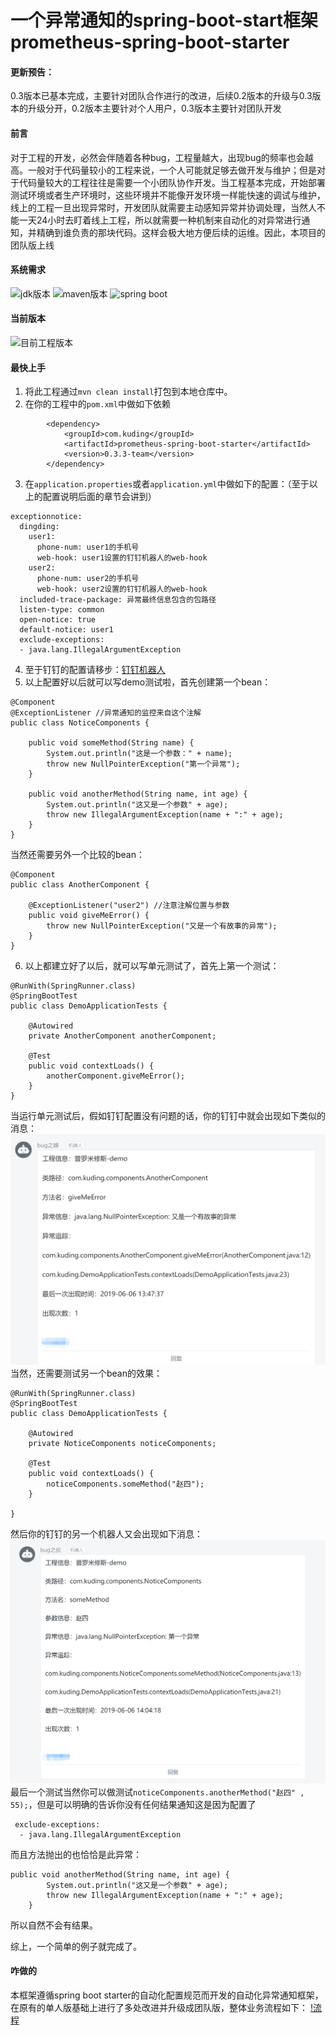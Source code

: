 # 一个异常通知的spring-boot-start框架 prometheus-spring-boot-starter


#### 更新预告：

0.3版本已基本完成，主要针对团队合作进行的改进，后续0.2版本的升级与0.3版本的升级分开，0.2版本主要针对个人用户，0.3版本主要针对团队开发

#### 前言

对于工程的开发，必然会伴随着各种bug，工程量越大，出现bug的频率也会越高。一般对于代码量较小的工程来说，一个人可能就足够去做开发与维护；但是对于代码量较大的工程往往是需要一个小团队协作开发。当工程基本完成，开始部署测试环境或者生产环境时，这些环境并不能像开发环境一样能快速的调试与维护，线上的工程一旦出现异常时，开发团队就需要主动感知异常并协调处理，当然人不能一天24小时去盯着线上工程，所以就需要一种机制来自动化的对异常进行通知，并精确到谁负责的那块代码。这样会极大地方便后续的运维。因此，本项目的团队版上线

#### 系统需求

![jdk版本](https://img.shields.io/badge/java-1.8%2B-red.svg?style=for-the-badge&logo=appveyor)
![maven版本](https://img.shields.io/badge/maven-3.2.5%2B-red.svg?style=for-the-badge&logo=appveyor)
![spring boot](https://img.shields.io/badge/spring%20boot-2.0.0.RELEASE%2B-red.svg?style=for-the-badge&logo=appveyor)

#### 当前版本

![目前工程版本](https://img.shields.io/badge/version-0.3.3--team-green.svg?style=for-the-badge&logo=appveyor)


#### 最快上手

1. 将此工程通过``mvn clean install``打包到本地仓库中。
2. 在你的工程中的``pom.xml``中做如下依赖
```
		<dependency>
			<groupId>com.kuding</groupId>
			<artifactId>prometheus-spring-boot-starter</artifactId>
			<version>0.3.3-team</version>
		</dependency>
```
3. 在``application.properties``或者``application.yml``中做如下的配置：（至于以上的配置说明后面的章节会讲到）
```
exceptionnotice:
  dingding:
    user1: 
      phone-num: user1的手机号
      web-hook: user1设置的钉钉机器人的web-hook
    user2:
      phone-num: user2的手机号
      web-hook: user2设置的钉钉机器人的web-hook
  included-trace-package: 异常最终信息包含的包路径
  listen-type: common
  open-notice: true
  default-notice: user1
  exclude-exceptions:
  - java.lang.IllegalArgumentException

```
4. 至于钉钉的配置请移步：[钉钉机器人](https://open-doc.dingtalk.com/microapp/serverapi2/krgddi "自定义机器人")
5. 以上配置好以后就可以写demo测试啦，首先创建第一个bean：
```
@Component
@ExceptionListener //异常通知的监控来自这个注解
public class NoticeComponents {

	public void someMethod(String name) {
		System.out.println("这是一个参数：" + name);
		throw new NullPointerException("第一个异常");
	}

	public void anotherMethod(String name, int age) {
		System.out.println("这又是一个参数" + age);
		throw new IllegalArgumentException(name + ":" + age);
	}
}
```
当然还需要另外一个比较的bean：
```
@Component
public class AnotherComponent {

	@ExceptionListener("user2") //注意注解位置与参数
	public void giveMeError() {
		throw new NullPointerException("又是一个有故事的异常");
	}
}
```
6. 以上都建立好了以后，就可以写单元测试了，首先上第一个测试：
```
@RunWith(SpringRunner.class)
@SpringBootTest
public class DemoApplicationTests {

	@Autowired
	private AnotherComponent anotherComponent;

	@Test
	public void contextLoads() {
		anotherComponent.giveMeError();
	}
}
```
当运行单元测试后，假如钉钉配置没有问题的话，你的钉钉中就会出现如下类似的消息：
![效果](/src/main/resources/QQ图片20190606135538.png)
当然，还需要测试另一个bean的效果：
```
@RunWith(SpringRunner.class)
@SpringBootTest
public class DemoApplicationTests {

	@Autowired
	private NoticeComponents noticeComponents;

	@Test
	public void contextLoads() {
		noticeComponents.someMethod("赵四");
	}

}
```
然后你的钉钉的另一个机器人又会出现如下消息：
![效果](/src/main/resources/QQ图片20190606140534.png)
最后一个测试当然你可以做测试``noticeComponents.anotherMethod("赵四" , 55);``，但是可以明确的告诉你没有任何结果通知这是因为配置了
```
 exclude-exceptions:
  - java.lang.IllegalArgumentException
```
而且方法抛出的也恰恰是此异常：
```
public void anotherMethod(String name, int age) {
		System.out.println("这又是一个参数" + age);
		throw new IllegalArgumentException(name + ":" + age);
	}
```
所以自然不会有结果。

综上，一个简单的例子就完成了。

#### 咋做的

本框架遵循spring boot starter的自动化配置规范而开发的自动化异常通知框架，在原有的单人版基础上进行了多处改进并升级成团队版，整体业务流程如下：
[!流程](/src/main/resources/liucheng2.png)

